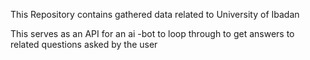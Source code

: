 This Repository contains gathered data related to University of Ibadan

This serves as an API for an ai
-bot to loop through to get answers to related questions asked by the user